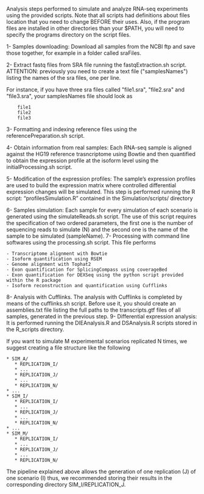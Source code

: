 Analysis steps performed to simulate and analyze RNA-seq experiments using the provided scripts. Note that all scripts had definitions about files location that you need to change BEFORE their uses. Also, if the program files are installed in other directories than your $PATH, you will need to specify the programs directory on the script files. 

1-	Samples downloading: Download all samples from the NCBI ftp and save those together, for example in a folder called sraFiles. 

2-	Extract fastq files from SRA file running the fastqExtraction.sh script. ATTENTION: previously you need to create a text file ("samplesNames") listing the names of the sra files, one per line. 

For instance, if you have three sra files called "file1.sra", "file2.sra" and "file3.sra", your samplesNames file should look as 

        file1
        file2
        file3

3- Formatting and indexing reference files using the referencePreparation.sh script. 

4- Obtain information from real samples: Each RNA-seq sample is aligned against the HG19 reference trasncriptome using Bowtie and then quantified to obtain the expression profile at the isoform level using the initialProcessing.sh script.

5-	Modification of the expression profiles: The sample’s expression profiles are used to build the expression matrix where controlled differential expression changes will be simulated. This step is performed running the R script: “profilesSimulation.R” contained in the Simulation/scripts/ directory 

6-	Samples simulation: Each sample for every simulation of each scenario is generated using the simulateReads.sh script. The use of this script requires the specification of two ordered parameters, the first one is the number of sequencing reads to simulate (N) and the second one is the name of the sample to be simulated (sampleName).
7- Processing with command line softwares using the processing.sh script. This file performs

    - Transcriptome alignment with Bowtie
    - Isoform quantification using RSEM
    - Genome alignment with Tophat2
    - Exon quantification for SplicingCompass using coverageBed
    - Exon quantification for DEXSeq using the python script provided within the R package
    - Isoform reconstruction and quantification using Cufflinks
8-	Analysis with Cufflinks. The analysis with Cufflinks is completed by means of the cufflinks.sh script. Before use it, you should create an assemblies.txt file listing the full paths to the transcripts.gtf files of all samples, generated in the previous step. 
9-	Differential expression analysis: It is performed running the DIEAnalysis.R and DSAnalysis.R scripts stored in the R_scripts directory. 

If you want to simulate M experimental scenarios replicated N times, we suggest creating a file structure like the following

    * SIM_A/
       * REPLICATION_I/
       * ...
       * REPLICATION_J/
       * ...
       * REPLICATION_N/
    * ...
    * SIM_I/
       * REPLICATION_I/
       * ...
       * REPLICATION_J/
       * ...
       * REPLICATION_N/
    * ...
    * SIM_M/
       * REPLICATION_I/
       * ...
       * REPLICATION_J/
       * ...
       * REPLICATION_N/

The pipeline explained above allows the generation of one replication (J) of one scenario (I) thus, we recommended storing their results in the corresponding directory SIM_I/REPLICATION_J. 

